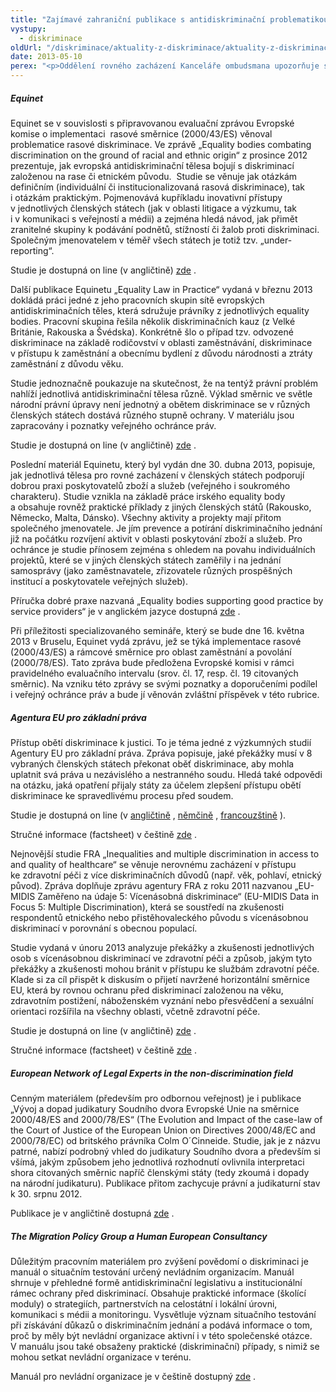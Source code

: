 ```yaml
---
title: "Zajímavé zahraniční publikace s antidiskriminační problematikou"
vystupy:
  - diskriminace
oldUrl: "/diskriminace/aktuality-z-diskriminace/aktuality-z-diskriminace-2013/zajimave-zahranicni-publikace-s-antidiskriminacni-problematikou/"
date: 2013-05-10
perex: "<p>Oddělení rovného zacházení Kanceláře ombudsmana upozorňuje státní orgány, samosprávy, nevládní organizace a odbornou veřejnost na vydání několika zajímavých zahraničních studií z pera Equinetu, Agentury EU pro základní práva a dalších evropských subjektů zabývajících se ochranou před diskriminací. </p>"
---
```


<!-- imported from the old website -->

<h5>Equinet</h5><p class="align-blok">Equinet se v souvislosti s připravovanou evaluační zprávou Evropské komise o implementaci  rasové směrnice (2000/43/ES) věnoval problematice rasové diskriminace. Ve zprávě „Equality bodies combating discrimination on the ground of racial and ethnic origin“ z prosince 2012 prezentuje, jak evropská antidiskriminační tělesa bojují s diskriminací založenou na rase či etnickém původu.  Studie se věnuje jak otázkám definičním (individuální či institucionalizovaná rasová diskriminace), tak i otázkám praktickým. Pojmenovává kupříkladu inovativní přístupy v jednotlivých členských státech (jak v oblasti litigace a výzkumu, tak i v komunikaci s veřejností a médii) a zejména hledá návod, jak přimět zranitelné skupiny k podávání podnětů, stížností či žalob proti diskriminaci. Společným jmenovatelem v téměř všech státech je totiž tzv. „under-reporting“. </p><p>Studie je dostupná on line (v angličtině) <a title="Otevření do nového okna" href="http://www.equineteurope.org/Equality-Bodies-Combating" target="_blank">zde</a> .</p><p class="align-blok">Další publikace Equinetu „Equality Law in Practice“ vydaná v březnu 2013 dokládá práci jedné z jeho pracovních skupin sítě evropských antidiskriminačních těles, která sdružuje právníky z jednotlivých equality bodies. Pracovní skupina řešila několik diskriminačních kauz (z Velké Británie, Rakouska a Švédska). Konkrétně šlo o případ tzv. odvozené diskriminace na základě rodičovství v oblasti zaměstnávání, diskriminace v přístupu k zaměstnání a obecnímu bydlení z důvodu národnosti a ztráty zaměstnání z důvodu věku.</p><p class="align-blok">Studie jednoznačně poukazuje na skutečnost, že na tentýž právní problém nahlíží jednotlivá antidiskriminační tělesa různě. Výklad směrnic ve světle národní právní úpravy není jednotný a obětem diskriminace se v různých členských státech dostává různého stupně ochrany. V materiálu jsou zapracovány i poznatky veřejného ochránce práv.</p><p>Studie je dostupná on line (v angličtině) <a title="Otevření do nového okna" href="http://www.equineteurope.org/New-Equality-Law-in-Practice" target="_blank">zde</a> .</p><p class="align-blok">Poslední materiál Equinetu, který byl vydán dne 30. dubna 2013, popisuje, jak jednotlivá tělesa pro rovné zacházení v členských státech podporují dobrou praxi poskytovatelů zboží a služeb (veřejného i soukromého charakteru). Studie vznikla na základě práce irského equality body a obsahuje rovněž praktické příklady z jiných členských států (Rakousko, Německo, Malta, Dánsko). Všechny aktivity a projekty mají přitom společného jmenovatele. Je jím prevence a potírání diskriminačního jednání již na počátku rozvíjení aktivit v oblasti poskytování zboží a služeb. Pro ochránce je studie přínosem zejména s ohledem na povahu individuálních projektů, které se v jiných členských státech zaměřily i na jednání samosprávy (jako zaměstnavatele, zřizovatele různých prospěšných institucí a poskytovatele veřejných služeb).</p><p class="align-blok">Příručka dobré praxe nazvaná „Equality bodies supporting good practice by service providers“ je v anglickém jazyce dostupná <a title="Otevření do nového okna" href="http://www.equineteurope.org/IMG//pdf/supporting_good_practice_by_service_providers_final_-_32_pages_.pdf" target="_blank">zde</a> .</p><p class="align-blok">Při příležitosti specializovaného semináře, který se bude dne 16. května 2013 v Bruselu, Equinet vydá zprávu, jež se týká implementace rasové (2000/43/ES) a rámcové směrnice pro oblast zaměstnání a povolání (2000/78/ES). Tato zpráva bude předložena Evropské komisi v rámci pravidelného evaluačního intervalu (srov. čl. 17, resp. čl. 19 citovaných směrnic). Na vzniku této zprávy se svými poznatky a doporučeními podílel i veřejný ochránce práv a bude jí věnován zvláštní příspěvek v této rubrice.</p><h5>Agentura EU pro základní práva</h5><p class="align-blok">Přístup obětí diskriminace k justici. To je téma jedné z výzkumných studií Agentury EU pro základní práva. Zpráva popisuje, jaké překážky musí v 8 vybraných členských státech překonat oběť diskriminace, aby mohla uplatnit svá práva u nezávislého a nestranného soudu. Hledá také odpovědi na otázku, jaká opatření přijaly státy za účelem zlepšení přístupu obětí diskriminace ke spravedlivému procesu před soudem.</p><p>Studie je dostupná on line (v <a title="Otevření do nového okna" href="http://fra.europa.eu/sites/default/files/fra_uploads/1520-report-access-to-justice_EN.pdf" target="_blank">angličtině</a> , <a title="Otevření do nového okna" href="http://fra.europa.eu/sites/default/files/report-access-to-justice-legal_de.pdf" target="_blank">němčině</a> , <a title="Otevření do nového okna" href="http://fra.europa.eu/sites/default/files/report-access-to-justice-legal_fr_0.pdf" target="_blank">francouzštině</a> ).</p><p>Stručné informace (factsheet) v češtině <a title="Otevření do nového okna" href="http://fra.europa.eu/sites/default/files/fra-factsheet_access_to_justice_cs.pdf" target="_blank">zde</a> . </p><p class="align-blok">Nejnovější studie FRA „Inequalities and multiple discrimination in access to and quality of healthcare“ se věnuje nerovnému zacházení v přístupu ke zdravotní péči z více diskriminačních důvodů (např. věk, pohlaví, etnický původ). Zpráva doplňuje zprávu agentury FRA z roku 2011 nazvanou „EU-MIDIS Zaměřeno na údaje 5: Vícenásobná diskriminace“ (EU-MIDIS Data in Focus 5: Multiple Discrimination), která se soustředí na zkušenosti respondentů etnického nebo přistěhovaleckého původu s vícenásobnou diskriminací v porovnání s obecnou populací. </p><p class="align-blok">Studie vydaná v únoru 2013 analyzuje překážky a zkušenosti jednotlivých osob s vícenásobnou diskriminací ve zdravotní péči a způsob, jakým tyto překážky a zkušenosti mohou bránit v přístupu ke službám zdravotní péče. Klade si za cíl přispět k diskusím o přijetí navržené horizontální směrnice EU, která by rovnou ochranu před diskriminací založenou na věku, zdravotním postižení, náboženském vyznání nebo přesvědčení a sexuální orientaci rozšířila na všechny oblasti, včetně zdravotní péče.</p><p>Studie je dostupná on line (v angličtině) <a title="Otevření do nového okna" href="http://fra.europa.eu/sites/default/files/inequalities-discrimination-healthcare_en.pdf" target="_blank">zde</a> .</p><p>Stručné informace (factsheet) v češtině <a title="Otevření do nového okna" href="http://fra.europa.eu/sites/default/files/factsheet-inequalities-discrimination-healthcare_cs_0.pdf" target="_blank">zde</a> .</p><h5>European Network of Legal Experts in the non-discrimination field</h5><p class="align-blok">Cenným materiálem (přede<a name="_GoBack"></a>vším pro odbornou veřejnost) je i publikace „Vývoj a dopad judikatury Soudního dvora Evropské Unie na směrnice 2000/48/ES and 2000/78/ES“ (The Evolution and Impact of the case-law of the Court of Justice of the European Union on Directives 2000/48/EC and 2000/78/EC) od britského právníka Colm O´Cinneide. Studie, jak je z názvu patrné, nabízí podrobný vhled do judikatury Soudního dvora a především si všímá, jakým způsobem jeho jednotlivá rozhodnutí ovlivnila interpretaci shora citovaných směrnic napříč členskými státy (tedy zkoumá i dopady na národní judikaturu). Publikace přitom zachycuje právní a judikaturní stav k 30. srpnu 2012.</p><p>Publikace je v angličtině dostupná <a title="Otevření do nového okna" href="http://www.migpolgroup.com/public/docs/Evolution%20and%20Impact%20EN.pdf" target="_blank">zde</a> .</p><h5>The Migration Policy Group a Human European Consultancy</h5><p class="align-blok">Důležitým pracovním materiálem pro zvýšení povědomí o diskriminaci je manuál o situačním testování určený nevládním organizacím. Manuál shrnuje v přehledné formě antidiskriminační legislativu a institucionální rámec ochrany před diskriminací. Obsahuje praktické informace (školící moduly) o strategiích, partnerstvích na celostátní i lokální úrovni, komunikaci s médii a monitoringu. Vysvětluje význam situačního testování při získávání důkazů o diskriminačním jednání a podává informace o tom, proč by měly být nevládní organizace aktivní i v této společenské otázce. V manuálu jsou také obsaženy praktické (diskriminační) případy, s nimiž se mohou setkat nevládní organizace v terénu.</p><p>Manuál pro nevládní organizace je v češtině dostupný <a title="Otevření do nového okna" href="http://www.migpolgroup.com/public/docs/Czech%20Republic.pdf" target="_blank">zde</a> .</p>
